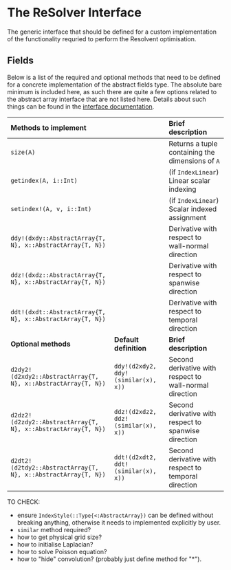 # The ReSolver Interface
The generic interface that should be defined for a custom implementation of the functionality requried to perform the Resolvent optimisation.

## Fields
Below is a list of the required and optional methods that need to be defined for a concrete implementation of the abstract fields type. The absolute bare minimum is included here, as such there are quite a few options related to the abstract array interface that are not listed here. Details about such things can be found in the [interface documentation](https://docs.julialang.org/en/v1/manual/interfaces/#man-interface-array).

| Methods to implement                                          |                                        | Brief description |
|:------------------------------------------------------------- |:-------------------------------------- |:---------------------------------------------- |
| `size(A)`                                                     |                                        | Returns a tuple containing the dimensions of `A` |
| `getindex(A, i::Int)`                                         |                                        | (if `IndexLinear`) Linear scalar indexing |
| `setindex!(A, v, i::Int)`                                     |                                        | (if `IndexLinear`) Scalar indexed assignment |
| `ddy!(dxdy::AbstractArray{T, N}, x::AbstractArray{T, N})`     |                                        | Derivative with respect to wall-normal direction |
| `ddz!(dxdz::AbstractArray{T, N}, x::AbstractArray{T, N})`     |                                        | Derivative with respect to spanwise direction |
| `ddt!(dxdt::AbstractArray{T, N}, x::AbstractArray{T, N})`     |                                        | Derivative with respect to temporal direction |
| **Optional methods**                                          | **Default definition**                 | **Brief description** |
| `d2dy2!(d2xdy2::AbstractArray{T, N}, x::AbstractArray{T, N})` | `ddy!(d2xdy2, ddy!(similar(x), x))`    | Second derivative with respect to wall-normal direction |
| `d2dz2!(d2zdy2::AbstractArray{T, N}, x::AbstractArray{T, N})` | `ddz!(d2xdz2, ddz!(similar(x), x))`    | Second derivative with respect to spanwise direction |
| `d2dt2!(d2tdy2::AbstractArray{T, N}, x::AbstractArray{T, N})` | `ddt!(d2xdt2, ddt!(similar(x), x))`    | Second derivative with respect to temporal direction |

TO CHECK:
 - ensure `IndexStyle(::Type{<:AbstractArray})` can be defined without breaking anything, otherwise it needs to implemented explicitly by user.
 - `similar` method required?
 - how to get physical grid size?
 - how to initialise Laplacian?
 - how to solve Poisson equation?
 - how to "hide" convolution? (probably just define method for "*").
